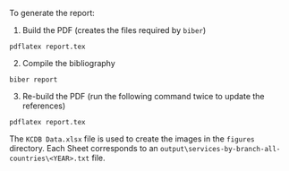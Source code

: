 To generate the report:

1. Build the PDF (creates the files required by `biber`)

```console
pdflatex report.tex
```

2. Compile the bibliography

```console
biber report
```

3. Re-build the PDF (run the following command twice to update the references)

```console
pdflatex report.tex
```

The `KCDB Data.xlsx` file is used to create the images in the `figures` directory. Each Sheet corresponds to an `output\services-by-branch-all-countries\<YEAR>.txt` file.
